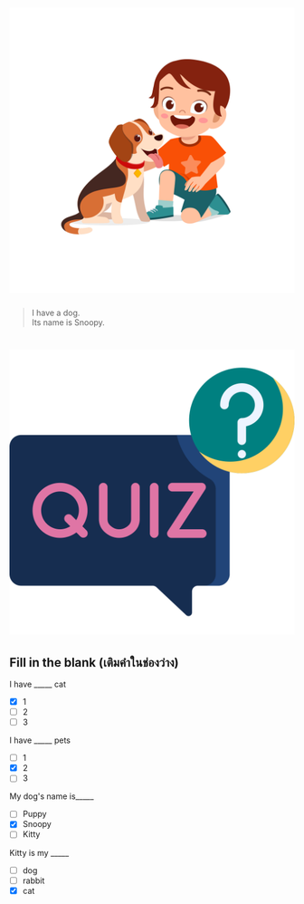 
# ![](/media/img/lessons__mydog.svg) 

> I have a dog.  
> Its name is Snoopy.  


# ![icon](/media/icons/quiz.svg) 

## **Fill in the blank (เติมคำในช่องว่าง)**

I have _____ cat
 - [x] 1
 - [ ] 2
 - [ ] 3

I have _____ pets
 - [ ] 1
 - [x] 2
 - [ ] 3

My dog's name is_____ 
 - [ ] Puppy
 - [x] Snoopy
 - [ ] Kitty

Kitty is my _____ 
 - [ ] dog
 - [ ] rabbit
 - [x] cat
